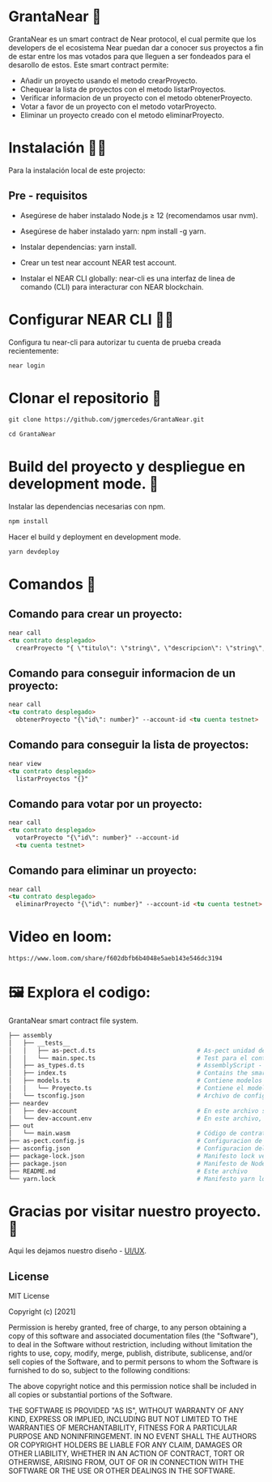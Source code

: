 # GrantaNear :handshake:

GrantaNear es un smart contract de Near protocol, el cual permite que los developers de el ecosistema Near puedan dar a conocer sus proyectos a fin de estar entre los mas votados para que lleguen a ser fondeados para el desarollo de estos. Este smart contract permite:

- Añadir un proyecto usando el metodo crearProyecto.
- Chequear la lista de proyectos con el metodo listarProyectos.
- Verificar informacion de un proyecto con el metodo obtenerProyecto.
- Votar a favor de un proyecto con el metodo votarProyecto.
- Eliminar un proyecto creado con el metodo eliminarProyecto.

# Instalación :mechanic:

Para la instalación local de este projecto:

## Pre - requisitos

- Asegúrese de haber instalado Node.js ≥ 12 (recomendamos usar nvm).

- Asegúrese de haber instalado yarn: npm install -g yarn.

- Instalar dependencias: yarn install.

- Crear un test near account NEAR test account.

- Instalar el NEAR CLI globally: near-cli es una interfaz de linea de comando (CLI) para interacturar con NEAR blockchain.

# Configurar NEAR CLI :technologist:

Configura tu near-cli para autorizar tu cuenta de prueba creada recientemente:

```html
near login
```

# Clonar el repositorio :palms_up_together:

```html
git clone https://github.com/jgmercedes/GrantaNear.git
```

```html
cd GrantaNear
```

# Build del proyecto y despliegue en development mode. :rocket:

Instalar las dependencias necesarias con npm.

```html
npm install
```

Hacer el build y deployment en development mode.

```html
yarn devdeploy
```
# Comandos :construction:

## Comando para crear un proyecto:

```html
near call
<tu contrato desplegado>
  crearProyecto "{ \"titulo\": \"string\", \"descripcion\": \"string\", \"fondos\": number }"  --account-id <tu cuenta testnet>
```

## Comando para conseguir informacion de un proyecto:

```html
near call
<tu contrato desplegado>
  obtenerProyecto "{\"id\": number}" --account-id <tu cuenta testnet>
```

## Comando para conseguir la lista de proyectos:

```html
near view
<tu contrato desplegado>
  listarProyectos "{}"
```

## Comando para votar por un proyecto:

```html
near call
<tu contrato desplegado>
  votarProyecto "{\"id\": number}" --account-id
  <tu cuenta testnet>
```

## Comando para eliminar un proyecto:

```html
near call
<tu contrato desplegado>
  eliminarProyecto "{\"id\": number}" --account-id <tu cuenta testnet>
```

# Video en loom:

```html
https://www.loom.com/share/f602dbfb6b4048e5aeb143e546dc3194
```

# :framed_picture: Explora el codigo:

GrantaNear smart contract file system.

```bash
├── assembly
│   ├── __tests__
│   │   ├── as-pect.d.ts                            # As-pect unidad de pruebas - headers for type hints
│   │   └── main.spec.ts                            # Test para el contrato
│   ├── as_types.d.ts                               # AssemblyScript - headers for type hint
│   ├── index.ts                                    # Contains the smart contract code
│   ├── models.ts                                   # Contiene modelos accesibles al contrato
│   │   └── Proyecto.ts                             # Contiene el modelo Proyecto.
│   └── tsconfig.json                               # Archivo de configuracion de Typescript
├── neardev
│   ├── dev-account                                 # En este archivo se guarda la cuenta de contrato inteligente de implementación provisional
│   └── dev-account.env                             # En este archivo, la cuenta se guarda como una variable de entorno
├── out
│   └── main.wasm                                   # Código de contrato inteligente compilado que se usa para el deploy
├── as-pect.config.js                               # Configuracion de as-pect (AssemblyScript unit testing)
├── asconfig.json                                   # Configuracion del Assemblyscript compiler
├── package-lock.json                               # Manifesto lock version del proyecto
├── package.json                                    # Manifesto de Node.js (scripts and dependencies)
├── README.md                                       # Este archivo
└── yarn.lock                                       # Manifesto yarn lock version
```

# Gracias por visitar nuestro proyecto. :clap:

Aqui les dejamos nuestro diseño - [UI/UX](https://www.canva.com/design/DAEri4aolfc/qkat_oy0bIIARVNcpDhthg/view?website#1).

## License

MIT License

Copyright (c) [2021]

Permission is hereby granted, free of charge, to any person obtaining a copy
of this software and associated documentation files (the "Software"), to deal
in the Software without restriction, including without limitation the rights
to use, copy, modify, merge, publish, distribute, sublicense, and/or sell
copies of the Software, and to permit persons to whom the Software is
furnished to do so, subject to the following conditions:

The above copyright notice and this permission notice shall be included in all
copies or substantial portions of the Software.

THE SOFTWARE IS PROVIDED "AS IS", WITHOUT WARRANTY OF ANY KIND, EXPRESS OR
IMPLIED, INCLUDING BUT NOT LIMITED TO THE WARRANTIES OF MERCHANTABILITY,
FITNESS FOR A PARTICULAR PURPOSE AND NONINFRINGEMENT. IN NO EVENT SHALL THE
AUTHORS OR COPYRIGHT HOLDERS BE LIABLE FOR ANY CLAIM, DAMAGES OR OTHER
LIABILITY, WHETHER IN AN ACTION OF CONTRACT, TORT OR OTHERWISE, ARISING FROM,
OUT OF OR IN CONNECTION WITH THE SOFTWARE OR THE USE OR OTHER DEALINGS IN THE
SOFTWARE.
